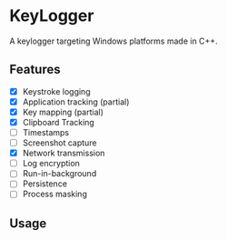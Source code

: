 # KeyLogger
A keylogger targeting Windows platforms made in C++.
## Features
- [x] Keystroke logging
- [x] Application tracking (partial)
- [x] Key mapping (partial)
- [x] Clipboard Tracking
- [ ] Timestamps
- [ ] Screenshot capture
- [x] Network transmission
- [ ] Log encryption
- [ ] Run-in-background
- [ ] Persistence
- [ ] Process masking
## Usage
